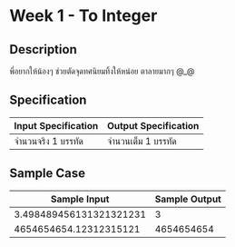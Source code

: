 # Week 1 - To Integer
## Description
พี่อยากให้น้องๆ ช่วยตัดจุดทศนิยมทิ้งให้หน่อย ตาลายมากๆ @_@

## Specification
| Input Specification | Output Specification |
| - | - |
| จำนวนจริง 1 บรรทัด  | จำนวนเต็ม 1 บรรทัด  |

## Sample Case
| Sample Input | Sample Output |
| - | - |
| 3.498489456131321321231 | 3 |
| 4654654654.12312315121 | 4654654654 |